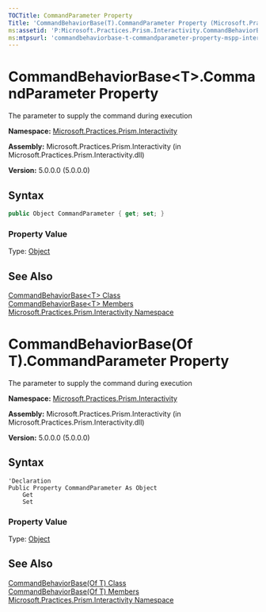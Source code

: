 ```yaml
---
TOCTitle: CommandParameter Property
Title: 'CommandBehaviorBase(T).CommandParameter Property (Microsoft.Practices.Prism.Interactivity)'
ms:assetid: 'P:Microsoft.Practices.Prism.Interactivity.CommandBehaviorBase\`1.CommandParameter'
ms:mtpsurl: 'commandbehaviorbase-t-commandparameter-property-mspp-interactivity.md'
---
```



# CommandBehaviorBase&lt;T&gt;.CommandParameter Property

The parameter to supply the command during execution

**Namespace:** [Microsoft.Practices.Prism.Interactivity](/patterns-practices/reference/mspp-interactivity-namespace)

**Assembly:** Microsoft.Practices.Prism.Interactivity (in Microsoft.Practices.Prism.Interactivity.dll)

**Version:** 5.0.0.0 (5.0.0.0)

## Syntax

```C#
public Object CommandParameter { get; set; }
```

### Property Value

Type: [Object](http://msdn.microsoft.com/en-us/library/e5kfa45b)

## See Also

[CommandBehaviorBase&lt;T&gt; Class](/patterns-practices/reference/commandbehaviorbase-t-class-mspp-interactivity)<br/>
[CommandBehaviorBase&lt;T&gt; Members](/patterns-practices/reference/commandbehaviorbase-t-members-mspp-interactivity)<br/>
[Microsoft.Practices.Prism.Interactivity Namespace](/patterns-practices/reference/mspp-interactivity-namespace)<br/>

# CommandBehaviorBase(Of T).CommandParameter Property

The parameter to supply the command during execution

**Namespace:** [Microsoft.Practices.Prism.Interactivity](/patterns-practices/reference/mspp-interactivity-namespace)

**Assembly:** Microsoft.Practices.Prism.Interactivity (in Microsoft.Practices.Prism.Interactivity.dll)

**Version:** 5.0.0.0 (5.0.0.0)

## Syntax

```VB
'Declaration
Public Property CommandParameter As Object
	Get
	Set
```

### Property Value

Type: [Object](http://msdn.microsoft.com/en-us/library/e5kfa45b)

## See Also

[CommandBehaviorBase(Of T) Class](/patterns-practices/reference/commandbehaviorbase-t-class-mspp-interactivity)<br/>
[CommandBehaviorBase(Of T) Members](/patterns-practices/reference/commandbehaviorbase-t-members-mspp-interactivity)<br/>
[Microsoft.Practices.Prism.Interactivity Namespace](/patterns-practices/reference/mspp-interactivity-namespace)